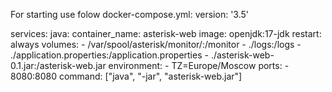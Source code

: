 For starting use folow docker-compose.yml:
version: '3.5'

services:
  java:
    container_name: asterisk-web
    image: openjdk:17-jdk
    restart: always
    volumes:
      - /var/spool/asterisk/monitor/:/monitor
      - ./logs:/logs
      - ./application.properties:/application.properties
      - ./asterisk-web-0.1.jar:/asterisk-web.jar
    environment:
      - TZ=Europe/Moscow
    ports:
        - 8080:8080
    command: ["java", "-jar", "asterisk-web.jar"]
